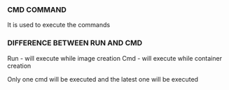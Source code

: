 ### CMD COMMAND
It is used to execute the commands

### DIFFERENCE BETWEEN RUN AND CMD
Run - will execute while image creation
Cmd - will execute while container creation

Only one cmd will be executed and the latest one will be executed
